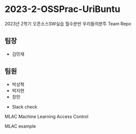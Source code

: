 # 2023-2-OSSPrac-UriBuntu
2023년 2학기 오픈소스SW실습 월수분반 우리들의분투 Team Repo

## 팀장
- 김민재
## 팀원
- 박상혁
- 박지현
- 장민

* Slack check

MLAC
Machine Learning Access Control

MLAC example